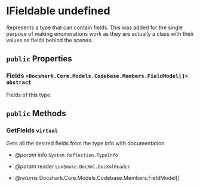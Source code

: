 # IFieldable undefined

Represents a type that can contain fields.
This was added for the single purpose of making enumerations work as
they are actually a class with their values as fields behind the scenes.

## `public` Properties

### Fields <code title="comments go here"><Docshark.Core.Models.Codebase.Members.FieldModel[]></code> `abstract`

Fields of this type.



## `public` Methods

### GetFields `virtual`

Gets all the desired fields from the type info with documentation.

- *@param* info `System.Reflection.TypeInfo`
- *@param* reader `LoxSmoke.DocXml.DocXmlReader`

- *@returns* Docshark.Core.Models.Codebase.Members.FieldModel[]